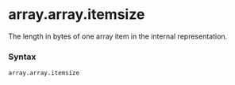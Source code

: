 # array.array.itemsize

The length in bytes of one array item in the internal representation.

### Syntax

```python
array.array.itemsize
```